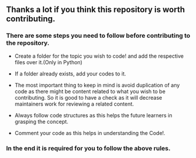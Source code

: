 ## Thanks a lot if you think this repository is worth contributing. 

### There are some steps you need to follow before contributing to the repository.

-  Create a folder for the topic you wish to code! and add the respective files over it.(Only in Python)

-  If a folder already exists, add your codes to it.

-  The most important thing to keep in mind is avoid duplication of any code as there might be content related to what you wish to be contributing. So it is good to have a check as it will decrease maintainers work for reviewing a related content.

-  Always follow code structures as this helps the future learners in grasping the concept.

-  Comment your code as this helps in understanding the Code!.

### In the end it is required for you to follow the above rules.
